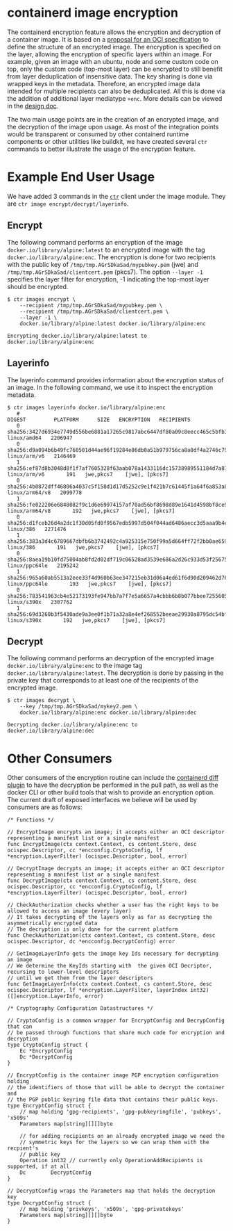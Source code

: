 # containerd image encryption

The containerd encryption feature allows the encryption and decryption of a container image.
It is based on a [proposal for an OCI specification](https://github.com/opencontainers/image-spec/issues/747) to define the structure of an encrypted image.
The encryption is specified on the layer, allowing the encryption of specific layers within an image. For example, given an image with an ubuntu, node and some custom code on top, only the custom code (top-most layer) can be encrypted to still benefit from layer deduplication of insensitive data. The key sharing is done via wrapped keys in the metadata.
Therefore, an encrypted image data intended for multiple recipients can also be deduplicated.
All this is done via the addition of additional layer mediatype `+enc`.
More details can be viewed in the [design doc](https://docs.google.com/document/d/146Eaj7_r1B0Q_2KylVHbXhxcuogsnlSbqjwGTORB8iw).

The two main usage points are in the creation of an encrypted image, and the decryption of the image upon usage.
As most of the integration points would be transparent or consumed by other containerd runtime components or other utilities like buildkit, we have created several `ctr` commands to better illustrate the usage of the encryption feature.

# Example End User Usage

We have added 3 commands in the [`ctr`](https://github.com/containerd/containerd/tree/master/cmd/ctr) client under the image module. They are `ctr image encrypt/decrypt/layerinfo`.

## Encrypt

The following command performs an encryption of the image `docker.io/library/alpine:latest` to an encrypted image with the tag `docker.io/library/alpine:enc`.
The encryption is done for two recipients with the public key of `/tmp/tmp.AGrSDkaSad/mypubkey.pem` (jwe) and `/tmp/tmp.AGrSDkaSad/clientcert.pem` (pkcs7).
The option `--layer -1` specifies the layer filter for encryption, -1 indicating the top-most layer should be encrypted.

```
$ ctr images encrypt \
    --recipient /tmp/tmp.AGrSDkaSad/mypubkey.pem \
    --recipient /tmp/tmp.AGrSDkaSad/clientcert.pem \
    --layer -1 \
    docker.io/library/alpine:latest docker.io/library/alpine:enc

Encrypting docker.io/library/alpine:latest to docker.io/library/alpine:enc
```

## Layerinfo

The layerinfo command provides information about the encryption status of an image. In the following command, we use it to inspect the encryption metadata.

```
$ ctr images layerinfo docker.io/library/alpine:enc
   #                                                                    DIGEST         PLATFORM      SIZE   ENCRYPTION   RECIPIENTS
   0   sha256:3427d6934e7749d556be6881a17265c9817abc6447df80a09c8eecc465c5bfb3      linux/amd64   2206947
   0   sha256:d9a094b6b49fc760501d44ae96f19284e86db0a51b979756ca8a0df4a2746c79     linux/arm/v6   2146469
   1   sha256:ef87d8b3048d8f1f7af7605328f63aab078a1433116dc15738989551184d7a87     linux/arm/v6       191   jwe,pkcs7    [jwe], [pkcs7]
   0   sha256:4b0872dff46806a4037c5f158d1d17d5252c9e1f421b7c61445f1a64f6a853a8   linux/arm64/v8   2099778
   1   sha256:fe022206e6848082f9c1d6e69974157af70ad56bf8698d89e1641d4598bf8ce9   linux/arm64/v8       192   jwe,pkcs7    [jwe], [pkcs7]
   0   sha256:d1fceb26d4a2dc1f30d05fd0f9567edb5997d504f044ad6486aecc3d5aaa9b4e        linux/386   2271476
   1   sha256:383a3d4c6789667dbfb6b3742492c4a925315e750f99a5d664ff72f2bb0ae659        linux/386       191   jwe,pkcs7    [jwe], [pkcs7]
   0   sha256:8aea19b10fd75004ab8fd2d02df719c06528ad3539e686a2d26c933d53f25675    linux/ppc64le   2195242
   1   sha256:965a60ab5513a2eee33f4d960b63ee347215eb31d06a4ed61f6d90d209462d76    linux/ppc64le       193   jwe,pkcs7    [jwe], [pkcs7]
   0   sha256:783541963cb4e52173193fe947bb7a7f7e5a6657a4cbbb6b8b077bbee7255605      linux/s390x   2307762
   1   sha256:69d3260b3f5430ade9a3ee0f1b71a32a8e4ef268552beeae29930a8795dc54bf      linux/s390x       192   jwe,pkcs7    [jwe], [pkcs7]
```

## Decrypt

The following command performs an decryption of the encrypted image `docker.io/library/alpine:enc` to the image tag `docker.io/library/alpine:latest`.
The decryption is done by passing in the private key that corresponds to at least one of the recipients of the encrypted image.

```
$ ctr images decrypt \
    --key /tmp/tmp.AGrSDkaSad/mykey2.pem \
    docker.io/library/alpine:enc docker.io/library/alpine:dec

Decrypting docker.io/library/alpine:enc to docker.io/library/alpine:dec
```

# Other Consumers

Other consumers of the encryption routine can include the [containerd diff plugin](https://github.com/containerd/containerd/tree/master/services/diff) to have the decryption be performed in the pull path, as well as the docker CLI or other build tools that wish to provide an encryption option.
The current draft of exposed interfaces we believe will be used by consumers are as follows:

```
/* Functions */

// EncryptImage encrypts an image; it accepts either an OCI descriptor representing a manifest list or a single manifest
func EncryptImage(ctx context.Context, cs content.Store, desc ocispec.Descriptor, cc *encconfig.CryptoConfig, lf *encryption.LayerFilter) (ocispec.Descriptor, bool, error)

// DecryptImage decrypts an image; it accepts either an OCI descriptor representing a manifest list or a single manifest
func DecryptImage(ctx context.Context, cs content.Store, desc ocispec.Descriptor, cc *encconfig.CryptoConfig, lf *encryption.LayerFilter) (ocispec.Descriptor, bool, error)

// CheckAuthorization checks whether a user has the right keys to be allowed to access an image (every layer)
// It takes decrypting of the layers only as far as decrypting the asymmetrically encrypted data
// The decryption is only done for the current platform
func CheckAuthorization(ctx context.Context, cs content.Store, desc ocispec.Descriptor, dc *encconfig.DecryptConfig) error

// GetImageLayerInfo gets the image key Ids necessary for decrypting an image
// We determine the KeyIds starting with  the given OCI Decriptor, recursing to lower-level descriptors
// until we get them from the layer descriptors
func GetImageLayerInfo(ctx context.Context, cs content.Store, desc ocispec.Descriptor, lf *encryption.LayerFilter, layerIndex int32) ([]encryption.LayerInfo, error)

/* Cryptography Configuration Datastructures */

// CryptoConfig is a common wrapper for EncryptConfig and DecrypConfig that can
// be passed through functions that share much code for encryption and decryption
type CryptoConfig struct {
	Ec *EncryptConfig
	Dc *DecryptConfig
}

// EncryptConfig is the container image PGP encryption configuration holding
// the identifiers of those that will be able to decrypt the container and
// the PGP public keyring file data that contains their public keys.
type EncryptConfig struct {
	// map holding 'gpg-recipients', 'gpg-pubkeyringfile', 'pubkeys', 'x509s'
	Parameters map[string][][]byte

	// for adding recipients on an already encrypted image we need the
	// symmetric keys for the layers so we can wrap them with the recpient's
	// public key
	Operation int32 // currently only OperationAddRecipients is supported, if at all
	Dc        DecryptConfig
}

// DecryptConfig wraps the Parameters map that holds the decryption key
type DecryptConfig struct {
	// map holding 'privkeys', 'x509s', 'gpg-privatekeys'
	Parameters map[string][][]byte
}
```
